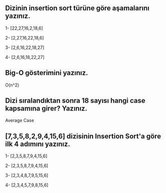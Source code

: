 ## Dizinin insertion sort türüne göre aşamalarını yazınız.

1- [22,27,16,2,18,6]

2- [2,27,16,22,18,6]

3- [2,6,16,22,18,27]

4- [2,6,16,18,22,27]

## Big-O gösterimini yazınız.

O(n^2)

## Dizi sıralandıktan sonra 18 sayısı hangi case kapsamına girer? Yazınız.

Average Case

## [7,3,5,8,2,9,4,15,6] dizisinin Insertion Sort'a göre ilk 4 adımını yazınız.

1- [2,3,5,8,7,9,4,15,6]

2- [2,3,5,8,7,9,4,15,6]

3- [2,3,4,8,7,9,5,15,6]

4- [2,3,4,5,7,9,8,15,6]